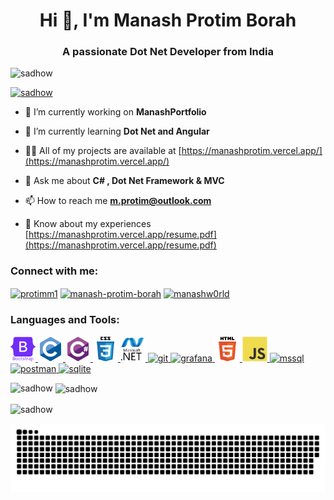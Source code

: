 <h1 align="center">Hi 👋, I'm Manash Protim Borah</h1>
<h3 align="center">A passionate Dot Net Developer from India</h3>

<p align="left"> <img src="https://komarev.com/ghpvc/?username=sadhow&label=Profile%20views&color=0e75b6&style=flat" alt="sadhow" /> </p>

<p align="left"> <a href="https://github.com/ryo-ma/github-profile-trophy"><img src="https://github-profile-trophy.vercel.app/?username=sadhow" alt="sadhow" /></a> </p>

- 🔭 I’m currently working on **ManashPortfolio**

- 🌱 I’m currently learning **Dot Net and Angular**

- 👨‍💻 All of my projects are available at [https://manashprotim.vercel.app/](https://manashprotim.vercel.app/)

- 💬 Ask me about **C# , Dot Net Framework & MVC**

- 📫 How to reach me **m.protim@outlook.com**

- 📄 Know about my experiences [https://manashprotim.vercel.app/resume.pdf](https://manashprotim.vercel.app/resume.pdf)

<h3 align="left">Connect with me:</h3>
<p align="left">
<a href="https://twitter.com/protimm1" target="blank"><img align="center" src="https://raw.githubusercontent.com/rahuldkjain/github-profile-readme-generator/master/src/images/icons/Social/twitter.svg" alt="protimm1" height="30" width="40" /></a>
<a href="https://linkedin.com/in/manash-protim-borah" target="blank"><img align="center" src="https://raw.githubusercontent.com/rahuldkjain/github-profile-readme-generator/master/src/images/icons/Social/linked-in-alt.svg" alt="manash-protim-borah" height="30" width="40" /></a>
<a href="https://instagram.com/manashw0rld" target="blank"><img align="center" src="https://raw.githubusercontent.com/rahuldkjain/github-profile-readme-generator/master/src/images/icons/Social/instagram.svg" alt="manashw0rld" height="30" width="40" /></a>
</p>

<h3 align="left">Languages and Tools:</h3>
<p align="left"> <a href="https://getbootstrap.com" target="_blank" rel="noreferrer"> <img src="https://raw.githubusercontent.com/devicons/devicon/master/icons/bootstrap/bootstrap-plain-wordmark.svg" alt="bootstrap" width="40" height="40"/> </a> <a href="https://www.cprogramming.com/" target="_blank" rel="noreferrer"> <img src="https://raw.githubusercontent.com/devicons/devicon/master/icons/c/c-original.svg" alt="c" width="40" height="40"/> </a> <a href="https://www.w3schools.com/cs/" target="_blank" rel="noreferrer"> <img src="https://raw.githubusercontent.com/devicons/devicon/master/icons/csharp/csharp-original.svg" alt="csharp" width="40" height="40"/> </a> <a href="https://www.w3schools.com/css/" target="_blank" rel="noreferrer"> <img src="https://raw.githubusercontent.com/devicons/devicon/master/icons/css3/css3-original-wordmark.svg" alt="css3" width="40" height="40"/> </a> <a href="https://dotnet.microsoft.com/" target="_blank" rel="noreferrer"> <img src="https://raw.githubusercontent.com/devicons/devicon/master/icons/dot-net/dot-net-original-wordmark.svg" alt="dotnet" width="40" height="40"/> </a> <a href="https://git-scm.com/" target="_blank" rel="noreferrer"> <img src="https://www.vectorlogo.zone/logos/git-scm/git-scm-icon.svg" alt="git" width="40" height="40"/> </a> <a href="https://grafana.com" target="_blank" rel="noreferrer"> <img src="https://www.vectorlogo.zone/logos/grafana/grafana-icon.svg" alt="grafana" width="40" height="40"/> </a> <a href="https://www.w3.org/html/" target="_blank" rel="noreferrer"> <img src="https://raw.githubusercontent.com/devicons/devicon/master/icons/html5/html5-original-wordmark.svg" alt="html5" width="40" height="40"/> </a> <a href="https://developer.mozilla.org/en-US/docs/Web/JavaScript" target="_blank" rel="noreferrer"> <img src="https://raw.githubusercontent.com/devicons/devicon/master/icons/javascript/javascript-original.svg" alt="javascript" width="40" height="40"/> </a> <a href="https://www.microsoft.com/en-us/sql-server" target="_blank" rel="noreferrer"> <img src="https://www.svgrepo.com/show/303229/microsoft-sql-server-logo.svg" alt="mssql" width="40" height="40"/> </a> <a href="https://postman.com" target="_blank" rel="noreferrer"> <img src="https://www.vectorlogo.zone/logos/getpostman/getpostman-icon.svg" alt="postman" width="40" height="40"/> </a> <a href="https://www.sqlite.org/" target="_blank" rel="noreferrer"> <img src="https://www.vectorlogo.zone/logos/sqlite/sqlite-icon.svg" alt="sqlite" width="40" height="40"/> </a> </p>

<p><img align="left" src="https://github-readme-stats.vercel.app/api/top-langs?username=sadhow&show_icons=true&locale=en&layout=compact" alt="sadhow" /></p>

<p>&nbsp;<img align="center" src="https://github-readme-stats.vercel.app/api?username=sadhow&show_icons=true&locale=en" alt="sadhow" /></p>

<p><img align="center" src="https://github-readme-streak-stats.herokuapp.com/?user=sadhow&" alt="sadhow" /></p>

<picture>
  <source media="(prefers-color-scheme: dark)" srcset="https://raw.githubusercontent.com/sadhow/sadhow/output/github-snake-dark.svg">
  <source media="(prefers-color-scheme: light)" srcset="https://raw.githubusercontent.com/sadhow/sadhow/output/github-snake.svg">
  <img alt="GitHub Snake Animation" src="https://raw.githubusercontent.com/sadhow/sadhow/output/github-snake.svg">
</picture>
